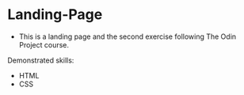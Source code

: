 # Landing-Page

- This is a landing page and the second exercise following The Odin Project course.

Demonstrated skills:

* HTML
* CSS
